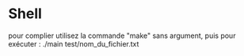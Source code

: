 # Shell

pour complier utilisez la commande "make" sans argument, puis pour exécuter : ./main test/nom_du_fichier.txt
